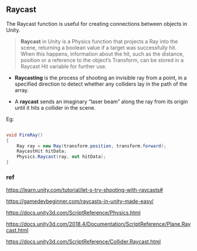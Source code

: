 ## Raycast
The Raycast function is useful for creating connections between objects in Unity.

> **Raycast** in Unity is a Physics function that projects a Ray into the scene, returning a boolean value if a target was successfully hit. When this happens, information about the hit, such as the distance, position or a reference to the object’s Transform, can be stored in a Raycast Hit variable for further use.


- **Raycasting** is the process of shooting an invisible ray from a point, in a specified direction to detect whether any colliders lay in the path of the array.

- A **raycast** sends an imaginary “laser beam” along the ray from its origin until it hits a collider
 in the scene. 

Eg:
```cs

void FireRay()
{
    Ray ray = new Ray(transform.position, transform.forward);
    RaycastHit hitData;
    Physics.Raycast(ray, out hitData);
}
```

### ref
https://learn.unity.com/tutorial/let-s-try-shooting-with-raycasts#

https://gamedevbeginner.com/raycasts-in-unity-made-easy/

https://docs.unity3d.com/ScriptReference/Physics.html

https://docs.unity3d.com/2018.4/Documentation/ScriptReference/Plane.Raycast.html

https://docs.unity3d.com/ScriptReference/Collider.Raycast.html
